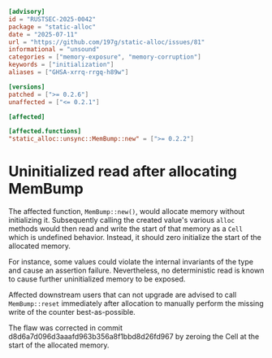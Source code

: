 ```toml
[advisory]
id = "RUSTSEC-2025-0042"
package = "static-alloc"
date = "2025-07-11"
url = "https://github.com/197g/static-alloc/issues/81"
informational = "unsound"
categories = ["memory-exposure", "memory-corruption"]
keywords = ["initialization"]
aliases = ["GHSA-xrrq-rrgq-h89w"]

[versions]
patched = [">= 0.2.6"]
unaffected = ["<= 0.2.1"]

[affected]

[affected.functions]
"static_alloc::unsync::MemBump::new" = [">= 0.2.2"]
```

# Uninitialized read after allocating MemBump

The affected function, `MemBump::new()`, would allocate memory without
initializing it. Subsequently calling the created value's various `alloc`
methods would then read and write the start of that memory as a `Cell` which is
undefined behavior. Instead, it should zero initialize the start of the
allocated memory.

For instance, some values could violate the internal invariants of the type and
cause an assertion failure. Nevertheless, no deterministic read is known to
cause further uninitialized memory to be exposed.

Affected downstream users that can not upgrade are advised to call
`MemBump::reset` immediately after allocation to manually perform the missing
write of the counter best-as-possible.

The flaw was corrected in commit d8d6a7d096d3aaafd963b356a8f1bbd8d26fd967 by
zeroing the Cell at the start of the allocated memory.
